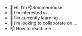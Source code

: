 - 👋 Hi, I’m @Sommernouse
- 👀 I’m interested in ...
- 🌱 I’m currently learning ...
- 💞️ I’m looking to collaborate on ...
- 📫 How to reach me ...

<!---
Sommernouse/Sommernouse is a ✨ special ✨ repository because its `README.md` (this file) appears on your GitHub profile.
You can click the Preview link to take a look at your changes.
--->
